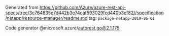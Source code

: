 Generated from https://github.com/Azure/azure-rest-api-specs/tree/3c764635e7d442b3e74caf593029fcd440b3ef82//specification/netapp/resource-manager/readme.md tag: `package-netapp-2019-06-01`

Code generator @microsoft.azure/autorest.go@2.1.175


